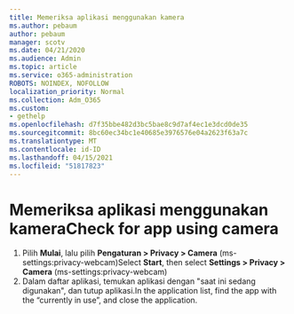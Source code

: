 ```yaml
---
title: Memeriksa aplikasi menggunakan kamera
ms.author: pebaum
author: pebaum
manager: scotv
ms.date: 04/21/2020
ms.audience: Admin
ms.topic: article
ms.service: o365-administration
ROBOTS: NOINDEX, NOFOLLOW
localization_priority: Normal
ms.collection: Adm_O365
ms.custom:
- gethelp
ms.openlocfilehash: d7f35bbe482d3bc5bae8c9d7af4ec1e3dcd0de35
ms.sourcegitcommit: 8bc60ec34bc1e40685e3976576e04a2623f63a7c
ms.translationtype: MT
ms.contentlocale: id-ID
ms.lasthandoff: 04/15/2021
ms.locfileid: "51817823"
---
```

# <a name="check-for-app-using-camera"></a><span data-ttu-id="82d31-102">Memeriksa aplikasi menggunakan kamera</span><span class="sxs-lookup"><span data-stu-id="82d31-102">Check for app using camera</span></span>

1. <span data-ttu-id="82d31-103">Pilih **Mulai**, lalu pilih **Pengaturan > Privacy > Camera** (ms-settings:privacy-webcam)</span><span class="sxs-lookup"><span data-stu-id="82d31-103">Select **Start**, then select **Settings > Privacy > Camera** (ms-settings:privacy-webcam)</span></span>
2. <span data-ttu-id="82d31-104">Dalam daftar aplikasi, temukan aplikasi dengan "saat ini sedang digunakan", dan tutup aplikasi.</span><span class="sxs-lookup"><span data-stu-id="82d31-104">In the application list, find the app with the “currently in use”, and close the application.</span></span>

